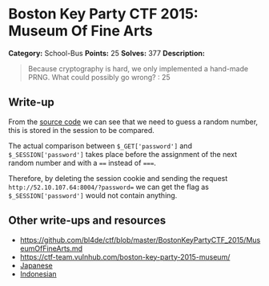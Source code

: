 # Boston Key Party CTF 2015: Museum Of Fine Arts

**Category:** School-Bus
**Points:** 25
**Solves:** 377
**Description:**

> Because cryptography is hard, we only implemented a hand-made PRNG. What could possibly go wrong? : 25

## Write-up

From the [source code](./52.10.107.64\:8004/index.txt) we can see that we need to guess a random number, this is stored in the session to be compared.

The actual comparison between `$_GET['password']` and `$_SESSION['password']` takes place before the assignment of the next random number and with a `==` instead of `===`. 

Therefore, by deleting the session cookie and sending the request `http://52.10.107.64:8004/?password=` we can get the flag as `$_SESSION['password']` would not contain anything.

## Other write-ups and resources

* <https://github.com/bl4de/ctf/blob/master/BostonKeyPartyCTF_2015/MuseumOfFineArts.md>
* <https://ctf-team.vulnhub.com/boston-key-party-2015-museum/>
* [Japanese](http://kazu1130-h.hatenablog.jp/entry/2015/03/02/034426)
* [Indonesian](http://blog.rentjong.net/2015/03/boston-key-party-2015-museum-of-fine.html)
